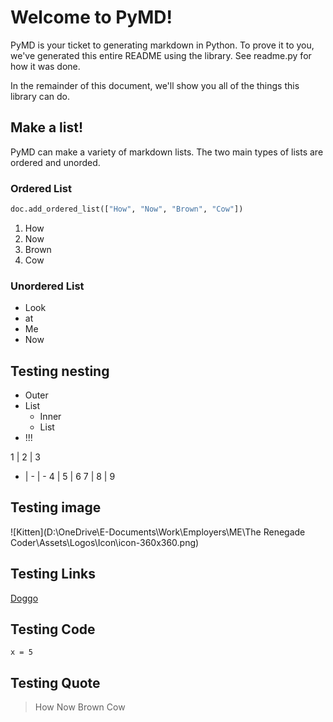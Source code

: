 # Welcome to PyMD!

PyMD is your ticket to generating markdown in Python. 
To prove it to you, we've generated this entire README using the library.
See readme.py for how it was done.

In the remainder of this document, we'll show you all of
the things this library can do.

## Make a list!

PyMD can make a variety of markdown lists. 
The two main types of lists are ordered and unorded.

### Ordered List

```py
doc.add_ordered_list(["How", "Now", "Brown", "Cow"])
```

1. How
2. Now
3. Brown
4. Cow

### Unordered List

- Look
- at
- Me
- Now

## Testing nesting

- Outer
- List
  - Inner
  - List
- !!!

1 | 2 | 3
- | - | -
4 | 5 | 6
7 | 8 | 9

## Testing image

![Kitten](D:\OneDrive\E-Documents\Work\Employers\ME\The Renegade Coder\Assets\Logos\Icon\icon-360x360.png)

## Testing Links

[Doggo](google.com)

## Testing Code

```generic
x = 5
```

## Testing Quote

> How Now Brown Cow